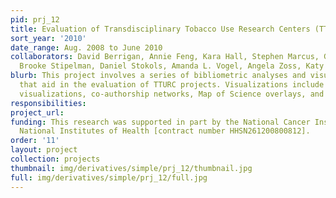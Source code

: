 ```yaml
---
pid: prj_12
title: Evaluation of Transdisciplinary Tobacco Use Research Centers (TTURC)
sort_year: '2010'
date_range: Aug. 2008 to June 2010
collaborators: David Berrigan, Annie Feng, Kara Hall, Stephen Marcus, Glen Morgan,
  Brooke Stipelman, Daniel Stokols, Amanda L. Vogel, Angela Zoss, Katy Börner
blurb: This project involves a series of bibliometric analyses and visualizations
  that aid in the evaluation of TTURC projects. Visualizations include geographic
  visualizations, co-authorship networks, Map of Science overlays, and keywords networks.
responsibilities: 
project_url: 
funding: This research was supported in part by the National Cancer Institute at the
  National Institutes of Health [contract number HHSN261200800812].
order: '11'
layout: project
collection: projects
thumbnail: img/derivatives/simple/prj_12/thumbnail.jpg
full: img/derivatives/simple/prj_12/full.jpg
---
```

